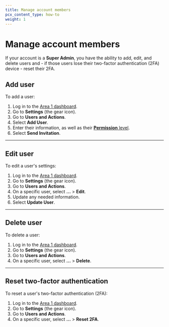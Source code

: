 ```yaml
---
title: Manage account members
pcx_content_type: how-to
weight: 1
---
```


# Manage account members

If your account is a **Super Admin**, you have the ability to add, edit, and delete users and - if those users lose their two-factor authentication (2FA) device - reset their 2FA.

## Add user

To add a user:

1. Log in to the [Area 1 dashboard](https://horizon.area1security.com/).
2. Go to **Settings** (the gear icon).
3. Go to **Users and Actions**.
4. Select **Add User**.
5. Enter their information, as well as their [**Permission** level](/email-security/account-setup/permissions/).
6. Select **Send Invitation**.

---

## Edit user

To edit a user's settings:

1. Log in to the [Area 1 dashboard](https://horizon.area1security.com/).
2. Go to **Settings** (the gear icon).
3. Go to **Users and Actions**.
4. On a specific user, select **...** > **Edit**.
5. Update any needed information.
6. Select **Update User**.

---

## Delete user

To delete a user:

1. Log in to the [Area 1 dashboard](https://horizon.area1security.com/).
2. Go to **Settings** (the gear icon).
3. Go to **Users and Actions**.
4. On a specific user, select **...** > **Delete**.

---

## Reset two-factor authentication

To reset a user's two-factor authentication (2FA):

1. Log in to the [Area 1 dashboard](https://horizon.area1security.com/).
2. Go to **Settings** (the gear icon).
3. Go to **Users and Actions**.
4. On a specific user, select **...** > **Reset 2FA**.